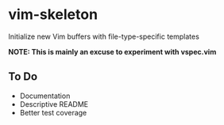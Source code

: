vim-skeleton
============

Initialize new Vim buffers with file-type-specific templates

**NOTE: This is mainly an excuse to experiment with vspec.vim**

To Do
-----

- Documentation
- Descriptive README
- Better test coverage

